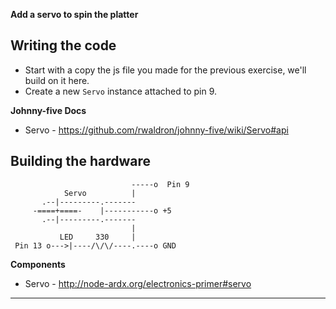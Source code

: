 **Add a servo to spin the platter**

## Writing the code

- Start with a copy the js file you made for the previous exercise, we'll build on it here.
- Create a new `Servo` instance attached to pin 9.

**Johnny-five Docs**

- Servo - https://github.com/rwaldron/johnny-five/wiki/Servo#api

## Building the hardware

```
                           -----o  Pin 9
            Servo          |
       .--|---------.-------
     -====+====-    |-----------o +5
       .--|---------.-------
                           |
           LED     330     |
 Pin 13 o--->|----/\/\/----.----o GND
```

**Components**

- Servo - http://node-ardx.org/electronics-primer#servo

---
